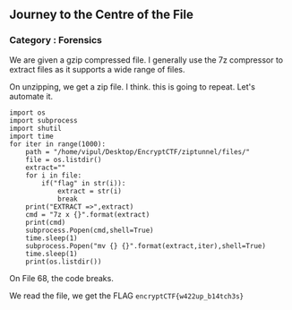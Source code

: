 ## Journey to the Centre of the File
### Category : Forensics

We are given a gzip compressed file. I generally use the 7z compressor to extract files as it supports a wide range of files.

On unzipping, we get a zip file. I think. this is going to repeat. Let's automate it.

``` 
import os
import subprocess
import shutil
import time
for iter in range(1000):
    path = "/home/vipul/Desktop/EncryptCTF/ziptunnel/files/"
    file = os.listdir()
    extract=""
    for i in file:
        if("flag" in str(i)):
            extract = str(i)
            break
    print("EXTRACT =>",extract)
    cmd = "7z x {}".format(extract)
    print(cmd)
    subprocess.Popen(cmd,shell=True)
    time.sleep(1)
    subprocess.Popen("mv {} {}".format(extract,iter),shell=True)
    time.sleep(1)
    print(os.listdir())

```
On File 68, the code breaks. 

We read the file, we get the FLAG ``` encryptCTF{w422up_b14tch3s} ```
